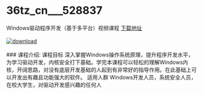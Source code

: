 # 36tz_cn___528837
Windows驱动程序开发（基于多平台）视频课程
[下载地址](http://www.36tz.cn/article/528837 "下载地址")
<br/></br>[![download](http://36tz.cn/muke_img/2019_11_356-56-300x169.jpg "下载地址")](http://www.36tz.cn/article/528837 "下载地址")
<br/></br>### 课程介绍:
课程目标
深入掌握Windows操作系统原理，提升程序开发水平，为学习驱动开发，内核安全打下基础。学完本课程可以轻松的理解Windows内核，开阔思路，对没有底层开发基础的人起到有非常好的指导作用。在此基础上可以开发出有趣且功能强大的软件。
适用人群
Windows开发人员，系统安全人员，在校大学生，对驱动开发感兴趣的任何人


 
